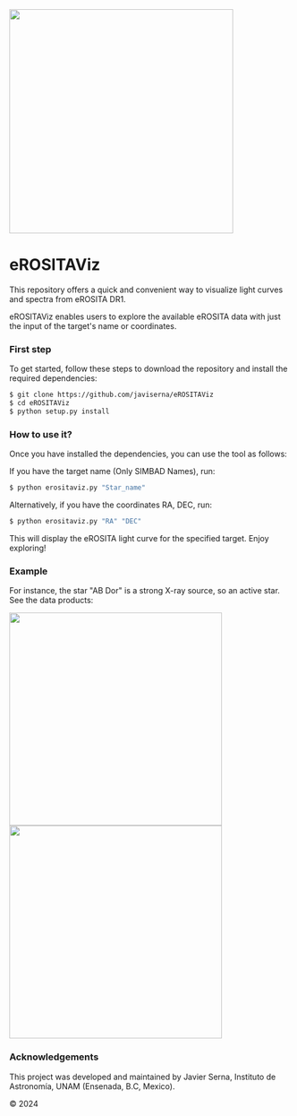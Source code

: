 <img src="https://github.com/javiserna/eROSITAViz/blob/main/eROSITAViz.png?raw=true" width="400"/>

# eROSITAViz
This repository offers a quick and convenient way to visualize light curves and spectra from eROSITA DR1.

eROSITAViz enables users to explore the available eROSITA data with just the input of the target's name or coordinates.

### First step
To get started, follow these steps to download the repository and install the required dependencies:

```zsh
$ git clone https://github.com/javiserna/eROSITAViz
$ cd eROSITAViz
$ python setup.py install
```
### How to use it?
Once you have installed the dependencies, you can use the tool as follows:

If you have the target name (Only SIMBAD Names), run:

```zsh
$ python erositaviz.py "Star_name"
```
Alternatively, if you have the coordinates RA, DEC, run:

```zsh
$ python erositaviz.py "RA" "DEC"
```
This will display the eROSITA light curve for the specified target. Enjoy exploring!

### Example
For instance, the star "AB Dor" is a strong X-ray source, so an active star. See the data products:

<img src="https://github.com/javiserna/eROSITAViz/blob/main/demo/AB_Dor_eRASS1_LC.png?raw=true" width="380"/> <img src="https://github.com/javiserna/eROSITAViz/blob/main/demo/AB_Dor_eRASS1_Spec.png?raw=true" width="380"/>

### Acknowledgements
This project was developed and maintained by Javier Serna, Instituto de Astronomía, UNAM (Ensenada, B.C, Mexico).

© 2024
